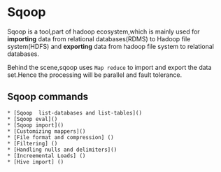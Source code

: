 # Sqoop

Sqoop is a tool,part of hadoop ecosystem,which is mainly used for **importing** data from relational databases(RDMS) to Hadoop file system(HDFS) and **exporting** data from hadoop file system to relational databases.

Behind the scene,sqoop uses `Map reduce` to import and export the data set.Hence the processing will be parallel and fault tolerance.


## Sqoop commands
	
	* [Sqoop  list-databases and list-tables]()
	* [Sqoop eval]()
	* [Sqoop import]()
	* [Customizing mappers]()
	* [File format and compression] ()
	* [Filtering] ()
	* [Handling nulls and delimiters]()
	* [Increemental Loads] ()
	* [Hive import] ()
